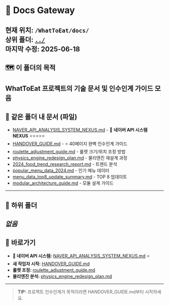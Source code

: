 # 🚪 Docs Gateway
**현재 위치**: `/WhatToEat/docs/`  
**상위 폴더**: [`../`](../)  
**마지막 수정**: 2025-06-18
---
## 🗺️ 이 폴더의 목적
WhatToEat 프로젝트의 기술 문서 및 인수인계 가이드 모음
---
## 📄 같은 폴더 내 문서 (파일)
- [NAVER_API_ANALYSIS_SYSTEM_NEXUS.md](NAVER_API_ANALYSIS_SYSTEM_NEXUS.md) - 🔗 **네이버 API 시스템 NEXUS** ⭐⭐⭐⭐⭐
- [HANDOVER_GUIDE.md](HANDOVER_GUIDE.md) - ⭐ 40페이지 완벽 인수인계 가이드
- [roulette_adjustment_guide.md](roulette_adjustment_guide.md) - 룰렛 크기/위치 조정 방법
- [physics_engine_redesign_plan.md](physics_engine_redesign_plan.md) - 물리엔진 재설계 과정
- [2024_food_trend_research_report.md](2024_food_trend_research_report.md) - 트렌드 분석
- [popular_menu_data_2024.md](popular_menu_data_2024.md) - 인기 메뉴 데이터
- [menu_data_top8_update_summary.md](menu_data_top8_update_summary.md) - TOP 8 업데이트
- [modular_architecture_guide.md](modular_architecture_guide.md) - 모듈 설계 가이드
---
## 📂 하위 폴더
*없음*
---
## 🎯 바로가기
- **🔗 네이버 API 시스템:** [NAVER_API_ANALYSIS_SYSTEM_NEXUS.md](NAVER_API_ANALYSIS_SYSTEM_NEXUS.md) ⭐
- **새 작업자 시작:** [HANDOVER_GUIDE.md](HANDOVER_GUIDE.md)
- **룰렛 조정:** [roulette_adjustment_guide.md](roulette_adjustment_guide.md)
- **물리엔진 분석:** [physics_engine_redesign_plan.md](physics_engine_redesign_plan.md)
---
> **TIP:** 프로젝트 인수인계가 목적이라면 HANDOVER_GUIDE.md부터 시작하세요.

